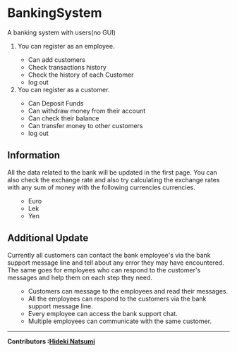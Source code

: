 # BankingSystem

A banking system with users(no GUI)


<ol>

<li>You can register as an employee.</li>
<ul>
   <li>Can add customers</li>
   <li>Check transactions history</li>
   <li>Check the history of each Customer</li>
   <li>log out</li>
  </ul> 
   <li>You can register as a customer.</li>
  <ul>
   <li>Can Deposit Funds</li>
   <li>Can withdraw money from their account</li>
   <li>Can check their balance</li>
   <li>Can transfer money to other customers</li>
   <li>log out</li>
  </ul>
   </ol>
   
  Information
  -
  
  All the data related to the bank will be updated in the first page.
  You can also check the exchange rate and also try calculating the exchange rates with any sum of money with the following currencies currencies.
  <ol>
  <ul>
  <li>Euro</li>
  <li>Lek</li>
  <li>Yen</li>
  </ul>
  </ol>
  
  Additional Update
  -
  
  Currently all customers can contact the bank employee's via the bank support message line and tell about any error they may have encountered.
  The same goes for employees who can respond to the customer's messages and help them on each step they need.
  <ol>
  <ul>
  <li>Customers can message to the employees and read their messages.</li>
  <li>All the employees can respond to the customers via the bank support message line.</li>
  <li>Every employee can access the bank support chat.</li>
  <li>Multiple employees can communicate with the same customer.</li>
  </ul>
  </ol>
  
  ---
<strong>Contributors :[Hideki Natsumi](https://github.com/HidekiNatsumi) 

